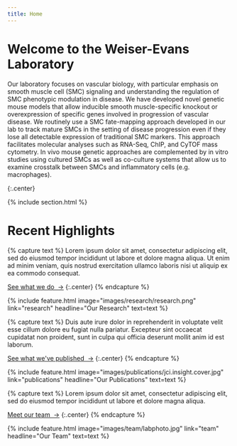 ```yaml
---
title: Home
---
```


# Welcome to the Weiser-Evans Laboratory
Our laboratory focuses on vascular biology, with particular emphasis on smooth muscle cell (SMC) signaling and understanding the regulation of SMC phenotypic modulation in disease. We have developed novel genetic mouse models that allow inducible smooth muscle-specific knockout or overexpression of specific genes involved in progression of vascular disease. We routinely use a SMC fate-mapping approach developed in our lab to track mature SMCs in the setting of disease progression even if they lose all detectable expression of traditional SMC markers. This approach facilitates molecular analyses such as RNA-Seq, ChIP, and CyTOF mass cytometry. In vivo mouse genetic approaches are complemented by in vitro studies using cultured SMCs as well as co-culture systems that allow us to examine crosstalk between SMCs and inflammatory cells (e.g. macrophages).

{:.center}

{% include section.html %}

# Recent Highlights

{% capture text %}
Lorem ipsum dolor sit amet, consectetur adipiscing elit, sed do eiusmod tempor incididunt ut labore et dolore magna aliqua.
Ut enim ad minim veniam, quis nostrud exercitation ullamco laboris nisi ut aliquip ex ea commodo consequat.

[See what we do &nbsp;→](research)
{:.center}
{% endcapture %}

{%
  include feature.html
  image="images/research/research.png"
  link="research"
  headline="Our Research"
  text=text
%}

{% capture text %}
Duis aute irure dolor in reprehenderit in voluptate velit esse cillum dolore eu fugiat nulla pariatur.
Excepteur sint occaecat cupidatat non proident, sunt in culpa qui officia deserunt mollit anim id est laborum.

[See what we've published &nbsp;→](publications)
{:.center}
{% endcapture %}

{%
  include feature.html
  image="images/publications/jci.insight.cover.jpg"
  link="publications"
  headline="Our Publications"
  text=text
%}

{% capture text %}
Lorem ipsum dolor sit amet, consectetur adipiscing elit, sed do eiusmod tempor incididunt ut labore et dolore magna aliqua.

[Meet our team &nbsp;→](team)
{:.center}
{% endcapture %}

{%
  include feature.html
  image="images/team/labphoto.jpg"
  link="team"
  headline="Our Team"
  text=text
%}
